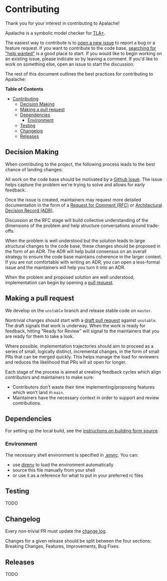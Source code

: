 # Contributing

Thank you for your interest in contributing to Apalache!

Apalache is a symbolic model checker for [TLA+][].

<!-- TODO(shonfeder): Add code of conduct -->

The easiest
way to contribute is to [open a new issue][] to report a bug or a feature
request. If you want to contribute to the code base, [searching for "help
wanted"][help-wanted] is a good place to start. If you would like to begin
working on an existing issue, please indicate so by leaving a comment. If you'd
like to work on something else, open an issue to start the discussion.

The rest of this document outlines the best practices for contributing to
Apalache:

[TLA+]: https://lamport.azurewebsites.net/tla/tla.html
[help-wanted]: https://github.com/informalsystems/apalache/issues?q=is%3Aissue+is%3Aopen+label%3A%22help+wanted%22
[open a new issue]: https://github.com/informalsystems/apalache/issues/new/choose

<!-- markdown-toc start - Don't edit this section. Run M-x markdown-toc-refresh-toc -->
**Table of Contents**

- [Contributing](#contributing)
    - [Decision Making](#decision-making)
    - [Making a pull request](#making-a-pull-request)
    - [Dependencies](#dependencies)
        - [Environment](#environment)
    - [Testing](#testing)
    - [Changelog](#changelog)
    - [Releases](#releases)

<!-- markdown-toc end -->

## Decision Making

<!-- TODO(QUESTION): Do we want this much overhead to contributions? -->

When contributing to the project, the following process leads to the best chance
of landing changes:

All work on the code base should be motivated by a [Github Issue][]. The issue
helps capture the problem we're trying to solve and allows for early feedback.

Once the issue is created, maintainers may request more detailed documentation
in the form of a [Request for Comment (RFC)][rfc] or [Architectural Decision
Record (ADR)][adr].

Discussion at the RFC stage will build collective understanding of the
dimensions of the problem and help structure conversations around trade-offs.

When the problem is well understood but the solution leads to large structural
changes to the code base, these changes should be proposed in the form of an
ADR. The ADR will help build consensus on an overall strategy to ensure the code
base maintains coherence in the larger context. If you are not comfortable with
writing an ADR, you can open a less-formal issue and the maintainers will help
you turn it into an ADR.

When the problem and proposed solution are well understood, implementation can
begin by opening a [pull request](#making-a-pull-request).

## Making a pull request

We develop on the `unstable` branch and release stable code on `master`.

Nontrivial changes should start with a [draft pull request][] against
`unstable`. The draft signals that work is underway. When the work is ready for
feedback, hitting "Ready for Review" will signal to the maintainers that you are
ready for them to take a look.

Where possible, implementation trajectories should aim to proceed as a series of
small, logically distinct, incremental changes, in the form of small PRs that
can be merged quickly. This helps manage the load for reviewers and reduces the
likelihood that PRs will sit open for longer.

Each stage of the process is aimed at creating feedback cycles which align
contributors and maintainers to make sure:

- Contributors don’t waste their time implementing/proposing features which
  won’t land in `main`.
- Maintainers have the necessary context in order to support and review
  contributions.

## Dependencies

For setting up the local build, see the [instructions on building form
source](./docs/manual.md#building-from-source).

### Environment

The necessary shell environment is specified in [.envrc](./.envrc). You can:

- use [direnv][] to load the environment automatically
- source this file manually from your shell
- or use it as a reference for what to put in your preferred rc files

[direnv]: https://direnv.net/

## Testing

TODO

## Changelog

Every non-trivial PR must update the [change log](./CHANGES.md).

Changes for a given release should be split between the four sections: Breaking
Changes, Features, Improvements, Bug Fixes.

## Releases

TODO

[Github Issue]: https://github.com/informalsystems/apalache/issues
[rfc]: https://en.wikipedia.org/wiki/Request_for_Comments
[adr]: https://en.wikipedia.org/wiki/Architectural_decision
[draft pull request]: https://github.blog/2019-02-14-introducing-draft-pull-requests/
